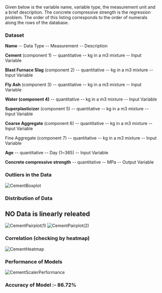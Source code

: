 Given below is the variable name, variable type, the measurement unit and a brief description. The concrete compressive strength is the regression problem. The order of this listing corresponds to the order of numerals along the rows of the database.

### Dataset 
**Name** -- Data Type -- Measurement -- Description

**Cement** (component 1) -- quantitative -- kg in a m3 mixture -- Input Variable

**Blast Furnace Slag** (component 2) -- quantitative -- kg in a m3 mixture -- Input Variable

**Fly Ash** (component 3) -- quantitative -- kg in a m3 mixture -- Input Variable

**Water (component 4)** -- quantitative -- kg in a m3 mixture -- Input Variable

**Superplasticizer** (component 5) -- quantitative -- kg in a m3 mixture -- Input Variable

**Coarse Aggregate** (component 6) -- quantitative -- kg in a m3 mixture -- Input Variable

Fine Aggregate (component 7) -- quantitative -- kg in a m3 mixture -- Input Variable

**Age** -- quantitative -- Day (1~365) -- Input Variable

**Concrete compressive strength** -- quantitative -- MPa -- Output Variable

### Outliers in the Data
![CementBoxplot](https://github.com/AbhayUrmaliya2004/CementStrengthPrediction/assets/141633724/d16f55b5-33c2-407d-a69f-9ece18325614)

### Distribution of Data 
## NO Data is linearly releated
![CementPairplot(1)](https://github.com/AbhayUrmaliya2004/CementStrengthPrediction/assets/141633724/f4a8d205-7777-441e-8fb5-44e4749a73fd)
![CementPairplot(2)](https://github.com/AbhayUrmaliya2004/CementStrengthPrediction/assets/141633724/d4399112-7259-49d4-a484-3825a036a41d)

### Correlation (checking by heatmap)
![CementHeatmap](https://github.com/AbhayUrmaliya2004/CementStrengthPrediction/assets/141633724/e05a9dbc-fb35-4d74-abf7-4105728eff17)

### Performance of Models 
![CementScalerPerformance](https://github.com/AbhayUrmaliya2004/CementStrengthPrediction/assets/141633724/1df3a2f3-a2e1-4c84-bbb7-13e1ae40819a)

### Accuracy of Model :- 86.72%
